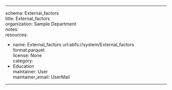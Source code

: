 


---  
schema: External_factors  
title: External_factors  
organization: Sample Department  
notes:   
resources:  
- name: External_factors 
 url:abfs://system/External_factors 
 format:parquet  
license: None  
category:
 - Education  
maintainer: User  
maintainer_email: UserMail  
---